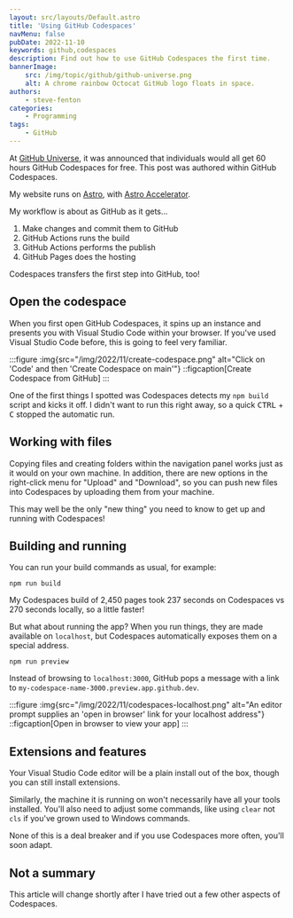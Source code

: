 ```yaml
---
layout: src/layouts/Default.astro
title: 'Using GitHub Codespaces'
navMenu: false
pubDate: 2022-11-10
keywords: github,codespaces
description: Find out how to use GitHub Codespaces the first time.
bannerImage:
    src: /img/topic/github/github-universe.png
    alt: A chrome rainbow Octocat GitHub logo floats in space.
authors:
    - steve-fenton
categories:
    - Programming
tags:
    - GitHub
---
```


At [GitHub Universe](https://githubuniverse.com/), it was announced that individuals would all get 60 hours GitHub Codespaces for free. This post was authored within GitHub Codespaces.

My website runs on [Astro](https://astro.build/), with [Astro Accelerator](https://github.com/Steve-Fenton/astro-accelerator).

My workflow is about as GitHub as it gets...

1. Make changes and commit them to GitHub
1. GitHub Actions runs the build
1. GitHub Actions performs the publish
1. GitHub Pages does the hosting

Codespaces transfers the first step into GitHub, too!

## Open the codespace

When you first open GitHub Codespaces, it spins up an instance and presents you with Visual Studio Code within your browser. If you've used Visual Studio Code before, this is going to feel very familiar.

:::figure
:img{src="/img/2022/11/create-codespace.png" alt="Click on 'Code' and then 'Create Codespace on main'"}
::figcaption[Create Codespace from GitHub]
:::

One of the first things I spotted was Codespaces detects my `npm build` script and kicks it off. I didn't want to run this right away, so a quick <kbd>CTRL</kbd> + <kbd>C</kbd> stopped the automatic run.

## Working with files

Copying files and creating folders within the navigation panel works just as it would on your own machine. In addition, there are new options in the right-click menu for "Upload" and "Download", so you can push new files into Codespaces by uploading them from your machine.

This may well be the only "new thing" you need to know to get up and running with Codespaces!

## Building and running

You can run your build commands as usual, for example:

```
npm run build
```

My Codespaces build of 2,450 pages took 237 seconds on Codespaces vs 270 seconds locally, so a little faster!

But what about running the app? When you run things, they are made available on `localhost`, but Codespaces automatically exposes them on a special address.

```
npm run preview
```

Instead of browsing to `localhost:3000`, GitHub pops a message with a link to `my-codespace-name-3000.preview.app.github.dev`.

:::figure
:img{src="/img/2022/11/codespaces-localhost.png" alt="An editor prompt supplies an 'open in browser' link for your localhost address"}
::figcaption[Open in browser to view your app]
:::

## Extensions and features

Your Visual Studio Code editor will be a plain install out of the box, though you can still install extensions.

Similarly, the machine it is running on won't necessarily have all your tools installed. You'll also need to adjust some commands, like using `clear` not `cls` if you've grown used to Windows commands.

None of this is a deal breaker and if you use Codespaces more often, you'll soon adapt.

## Not a summary

This article will change shortly after I have tried out a few other aspects of Codespaces.
